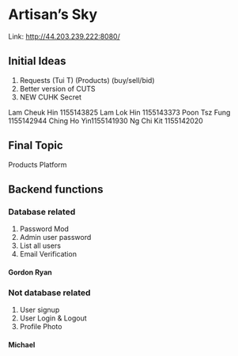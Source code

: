# Artisan’s Sky
Link: http://44.203.239.222:8080/

## Initial Ideas
1. Requests (Tui T) (Products) (buy/sell/bid)
2. Better version of CUTS
3. NEW CUHK Secret

>>>>>>>
Lam Cheuk Hin 1155143825
Lam Lok Hin 1155143373
Poon Tsz Fung 1155142944
Ching Ho Yin1155141930
Ng Chi Kit 1155142020

## Final Topic
Products Platform

## Backend functions
### Database related
1. Password Mod
2. Admin user password
3. List all users
4. Email Verification
#### Gordon Ryan
### Not database related
1. User signup
2. User Login & Logout
3. Profile Photo
#### Michael

